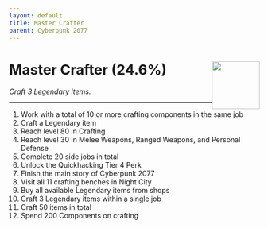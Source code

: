 ```yaml
---
layout: default
title: Master Crafter
parent: Cyberpunk 2077
---
```


# Master Crafter (24.6%) <img style="float: right;" src="https://cdn.cloudflare.steamstatic.com/steamcommunity/public/images/apps/1091500/0b30a85424064ad230d3d0b0101fb2f4c731366d.jpg" width="96" height="96">

_Craft 3 Legendary items._

***

1. Work with a total of 10 or more crafting components in the same job
2. Craft a Legendary item
3. Reach level 80 in Crafting 
4. Reach level 30 in Melee Weapons, Ranged Weapons, and Personal Defense
5. Complete 20 side jobs in total
6. Unlock the Quickhacking Tier 4 Perk
7. Finish the main story of Cyberpunk 2077
8. Visit all 11 crafting benches in Night City
9. Buy all available Legendary items from shops
10. Craft 3 Legendary items within a single job
11. Craft 50 items in total
12. Spend 200 Components on crafting